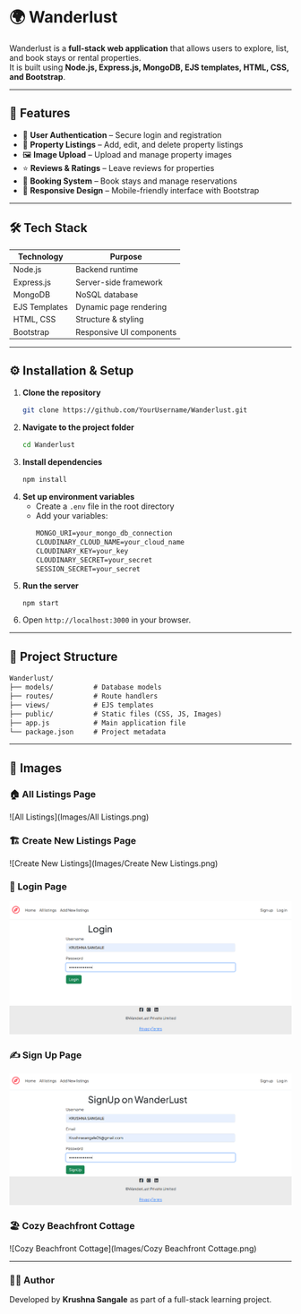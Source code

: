 # 🌍 Wanderlust

Wanderlust is a **full-stack web application** that allows users to explore, list, and book stays or rental properties.  
It is built using **Node.js, Express.js, MongoDB, EJS templates, HTML, CSS, and Bootstrap**.

---

## 🚀 Features

- 🔐 **User Authentication** – Secure login and registration  
- 🏡 **Property Listings** – Add, edit, and delete property listings  
- 🖼️ **Image Upload** – Upload and manage property images  
- ⭐ **Reviews & Ratings** – Leave reviews for properties  
- 📅 **Booking System** – Book stays and manage reservations  
- 🎨 **Responsive Design** – Mobile-friendly interface with Bootstrap  

---

## 🛠️ Tech Stack

| Technology     | Purpose                      |
|----------------|-----------------------------|
| Node.js        | Backend runtime             |
| Express.js     | Server-side framework       |
| MongoDB        | NoSQL database              |
| EJS Templates  | Dynamic page rendering      |
| HTML, CSS      | Structure & styling         |
| Bootstrap      | Responsive UI components    |

---

## ⚙️ Installation & Setup

1. **Clone the repository**
   ```bash
   git clone https://github.com/YourUsername/Wanderlust.git
   ```
2. **Navigate to the project folder**
   ```bash
   cd Wanderlust
   ```
3. **Install dependencies**
   ```bash
   npm install
   ```
4. **Set up environment variables**
   - Create a `.env` file in the root directory
   - Add your variables:
     ```
     MONGO_URI=your_mongo_db_connection
     CLOUDINARY_CLOUD_NAME=your_cloud_name
     CLOUDINARY_KEY=your_key
     CLOUDINARY_SECRET=your_secret
     SESSION_SECRET=your_secret
     ```
5. **Run the server**
   ```bash
   npm start
   ```
6. Open `http://localhost:3000` in your browser.

---

## 📂 Project Structure

```
Wanderlust/
├── models/          # Database models
├── routes/          # Route handlers
├── views/           # EJS templates
├── public/          # Static files (CSS, JS, Images)
├── app.js           # Main application file
└── package.json     # Project metadata
```

---
## 📸 Images

### 🏠 All Listings Page
![All Listings](Images/All Listings.png)

### 🏗️ Create New Listings Page
![Create New Listings](Images/Create New Listings.png)

### 🔐 Login Page
![Login](Images/Login.png)

### ✍️ Sign Up Page
![Sign Up](Images/SignUp.png)

### 🏖️ Cozy Beachfront Cottage
![Cozy Beachfront Cottage](Images/Cozy Beachfront Cottage.png)

---

### 👨‍💻 Author
Developed by **Krushna Sangale** as part of a full-stack learning project.

